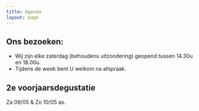 ```yaml
---
title: Agenda 
layout: page
---
```


Ons bezoeken:
-------------
* Wij zijn elke zaterdag (behoudens uitzondering) geopend tussen 14.30u en 18.00u.
* Tijdens de week bent U welkom na afspraak.


2e voorjaarsdegustatie
----------------------

Za 09/05 & Zo 10/05 as.












